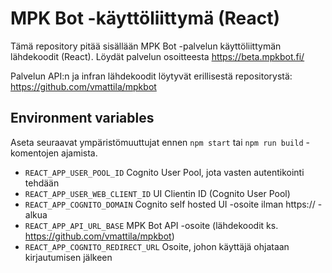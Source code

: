 # MPK Bot -käyttöliittymä (React)

Tämä repository pitää sisällään MPK Bot -palvelun käyttöliittymän lähdekoodit (React). Löydät palvelun osoitteesta
https://beta.mpkbot.fi/

Palvelun API:n ja infran lähdekoodit löytyvät erillisestä repositorystä: https://github.com/vmattila/mpkbot

## Environment variables

Aseta seuraavat ympäristömuuttujat ennen `npm start` tai `npm run build` -komentojen ajamista.

 * `REACT_APP_USER_POOL_ID` Cognito User Pool, jota vasten autentikointi tehdään
 * `REACT_APP_USER_WEB_CLIENT_ID` UI Clientin ID (Cognito User Pool)
 * `REACT_APP_COGNITO_DOMAIN` Cognito self hosted UI -osoite ilman https:// -alkua
 * `REACT_APP_API_URL_BASE` MPK Bot API -osoite (lähdekoodit ks. https://github.com/vmattila/mpkbot)
 * `REACT_APP_COGNITO_REDIRECT_URL` Osoite, johon käyttäjä ohjataan kirjautumisen jälkeen